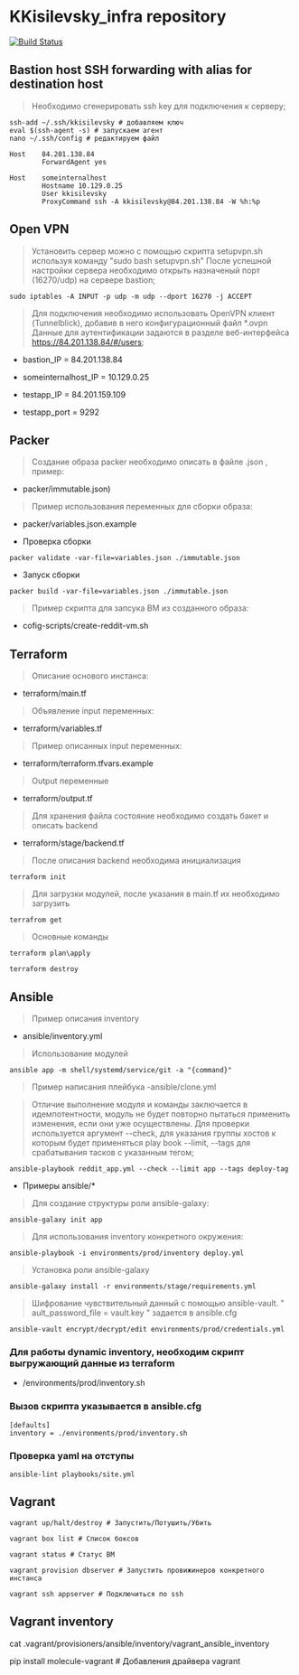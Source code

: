 # KKisilevsky_infra repository

[![Build Status](https://travis-ci.com/Otus-DevOps-2020-05/KKisilevsky_infra.svg?branch=master)](https://travis-ci.com/Otus-DevOps-2020-05/KKisilevsky_infra)

## Bastion host SSH forwarding with alias for destination host
> Необходимо сгенерировать ssh key для подключения к серверу;

```
ssh-add ~/.ssh/kkisilevsky # добавляем ключ
eval $(ssh-agent -s) # запускаем агент
nano ~/.ssh/config # редактируем файл

Host    84.201.138.84
        ForwardAgent yes

Host    someinternalhost
        Hostname 10.129.0.25
        User kkisilevsky
        ProxyCommand ssh -A kkisilevsky@84.201.138.84 -W %h:%p
```
## Open VPN
 > Установить сервер можно с помощью скрипта setupvpn.sh используя команду "sudo bash setupvpn.sh"
 После успешной настройки сервера необходимо открыть назначеный порт (16270/udp) на сервере bastion;

```
sudo iptables -A INPUT -p udp -m udp --dport 16270 -j ACCEPT 

```
> Для подключения необходимо использовать OpenVPN клиент (Tunnelblick), добавив в него конфигурационный файл *.ovpn
 Данные для аутентификации задаются в разделе веб-интерфейса https://84.201.138.84/#/users;
- bastion_IP = 84.201.138.84 
- someinternalhost_IP = 10.129.0.25


- testapp_IP = 84.201.159.109
- testapp_port = 9292

## Packer
> Создание образа packer необходимо описать в файле .json , пример: 
- packer/immutable.json) 

> Пример использования переменных для сборки образа:
- packer/variables.json.example

- Проверка сборки 
```
packer validate -var-file=variables.json ./immutable.json

```
- Запуск сборки 
```
packer build -var-file=variables.json ./immutable.json

```

> Пример скрипта для запсука ВМ из созданного образа:
- cofig-scripts/create-reddit-vm.sh 

## Terraform 
> Описание основого инстанса: 
- terraform/main.tf

> Объявление input переменных:
- terraform/variables.tf

> Пример описанных input переменных: 
- terraform/terraform.tfvars.example

> Output переменные 
- terraform/output.tf 

> Для хранения файла состояние необходимо создать бакет и описать backend 
- terraform/stage/backend.tf

> После описания backend необходима инициализация
```
terraform init
```

> Для загрузки модулей, после указания в main.tf их необходимо загрузить
```
terrafrom get
```

> Основные команды 
```
terraform plan\apply

terraform destroy
```

## Ansible
> Пример описания inventory
- ansible/inventory.yml

> Использование модулей
```
ansible app -m shell/systemd/service/git -a "{command}"
```

> Пример написания плейбука 
-ansible/clone.yml

> Отличие выполнение модуля  и команды заключается в идемпотентности, модуль не будет повторно пытаться применить изменения, если они уже осуществлены.
Для проверки используется аргумент --check, для указания группы хостов к которым будет применяться play book --limit, --tags для срабатывания тасков с указанным тегом;  

```
ansible-playbook reddit_app.yml --check --limit app --tags deploy-tag
```

* Примеры ansible/*

> Для создание структуры роли ansible-galaxy:

```
ansible-galaxy init app
```

> Для использования inventory конкретного окружения:

```
ansible-playbook -i environments/prod/inventory deploy.yml
```

> Установка роли ansible-galaxy

```
ansible-galaxy install -r environments/stage/requirements.yml
```

> Шифрование чувствительный данный с помощью ansible-vault. " ault_password_file = vault.key " задается в ansible.cfg

```
ansible-vault encrypt/decrypt/edit environments/prod/credentials.yml
```

### Для работы dynamic inventory, необходим скрипт выгружающий данные из terraform 
- /environments/prod/inventory.sh

### Вызов скрипта указывается в ansible.cfg

```
[defaults]
inventory = ./environments/prod/inventory.sh
```
### Проверка yaml на отступы 
```
ansible-lint playbooks/site.yml
```

## Vagrant 
```
vagrant up/halt/destroy # Запустить/Потушить/Убить

vagrant box list # Список боксов

vagrant status # Статус ВМ

vagrant provision dbserver # Запустить провижинеров конкретного инстанса 

vagrant ssh appserver # Подключиться по ssh 
```
## Vagrant inventory

cat .vagrant/provisioners/ansible/inventory/vagrant_ansible_inventory

pip install molecule-vagrant # Добавления драйвера vagrant 
